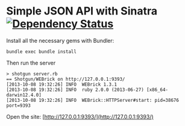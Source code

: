 # Simple JSON API with Sinatra [![Dependency Status](https://gemnasium.com/jankeesvw/simple-sinatra-api.svg)](https://gemnasium.com/jankeesvw/simple-sinatra-api)


Install all the necessary gems with Bundler:

    bundle exec bundle install
    
Then run the server

    > shotgun server.rb
    == Shotgun/WEBrick on http://127.0.0.1:9393/
    [2013-10-08 19:32:26] INFO  WEBrick 1.3.1
    [2013-10-08 19:32:26] INFO  ruby 2.0.0 (2013-06-27) [x86_64-darwin12.4.0]
    [2013-10-08 19:32:26] INFO  WEBrick::HTTPServer#start: pid=38676 port=9393    
    
    
Open the site: [http://127.0.0.1:9393/](http://127.0.0.1:9393/)
